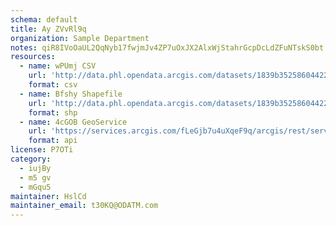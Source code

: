```yaml
---
schema: default
title: Ay ZVvRl9q 
organization: Sample Department 
notes: qiR8IVoOaUL2QqNyb17fwjmJv4ZP7uOxJX2AlxWjStahrGcpDcLdZFuNTskS0bt MI W9iBd6nrGK45gg1oKv5mHFkBECsznE0YC 
resources:
  - name: wPUmj CSV
    url: 'http://data.phl.opendata.arcgis.com/datasets/1839b35258604422b0b520cbb668df0d_0.csv'
    format: csv
  - name: Bfshy Shapefile
    url: 'http://data.phl.opendata.arcgis.com/datasets/1839b35258604422b0b520cbb668df0d_0.zip'
    format: shp
  - name: 4cGOB GeoService
    url: 'https://services.arcgis.com/fLeGjb7u4uXqeF9q/arcgis/rest/services/Air_Monitoring_Stations/FeatureServer/0/query'
    format: api
license: P7OTi 
category:
  - iujBy 
  - m5 gv 
  - mGqu5 
maintainer: HslCd  
maintainer_email: t30KQ@ODATM.com
---
```

